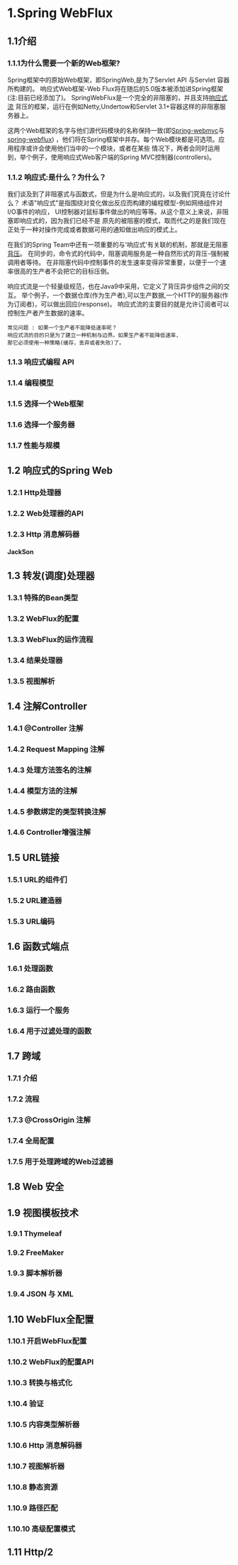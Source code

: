 # 1.Spring WebFlux
## 1.1介绍
### 1.1.1为什么需要一个新的Web框架?

Spring框架中的原始Web框架，即SpringWeb,是为了Servlet API 与Servlet 容器所构建的。
响应式Web框架-Web Flux将在随后的5.0版本被添加进Spring框架(注:目前已经添加了)。
SpringWebFlux是一个完全的非阻塞的，并且支持[响应式流](http://www.reactive-streams.org/)
背压的框架，运行在例如Netty,Undertow和Servlet 3.1+容器这样的非阻塞服务器上。

这两个Web框架的名字与他们源代码模块的名称保持一致(即[Spring-webmvc](https://github.com/spring-projects/spring-framework/tree/master/spring-webmvc)与[spring-webflux](https://github.com/spring-projects/spring-framework/tree/master/spring-webflux))
，他们将在Spring框架中并存。每个Web模块都是可选项。应用程序或许会使用他们当中的一个模块，或者在某些
情况下，两者会同时运用到，举个例子，使用响应式Web客户端的Spring MVC控制器(controllers)。

### 1.1.2 响应式:是什么？为什么？

我们谈及到了非阻塞式与函数式，但是为什么是响应式的，以及我们究竟在讨论什么？
术语"响应式"是指围绕对变化做出反应而构建的编程模型-例如网络组件对I/O事件的响应，
UI控制器对鼠标事件做出的响应等等。从这个意义上来说，非阻塞即响应式的，因为我们已经不是
原先的被阻塞的模式，取而代之的是我们现在正处于一种对操作完成或者数据可用的通知做出响应的模式上。

在我们的Spring Team中还有一项重要的与'响应式'有关联的机制，那就是无阻塞[背压](https://www.jianshu.com/p/2c4799fa91a4)。
在同步的，命令式的代码中，阻塞调用服务是一种自然形式的背压-强制被调用者等待。
在非阻塞代码中控制事件的发生速率变得非常重要，以便于一个速率很高的生产者不会把它的目标压倒。

响应式流是一个轻量级规范，也在Java9中采用，它定义了背压异步组件之间的交互。
举个例子，一个数据仓库(作为生产者),可以生产数据,一个HTTP的服务器(作为订阅者)，可以做出回应(response)。
响应式流的主要目的就是允许订阅者可以控制生产者产生数据的速率。

```
常见问题 : 如果一个生产者不能降低速率呢？
响应式流的目的只是为了建立一种机制与边界。如果生产者不能降低速率，
那它必须使用一种策略(缓存，丢弃或者失败)了。
```
### 1.1.3 响应式编程 API

### 1.1.4 编程模型

### 1.1.5 选择一个Web框架

### 1.1.6 选择一个服务器

### 1.1.7 性能与规模

## 1.2 响应式的Spring Web

### 1.2.1 Http处理器

### 1.2.2 Web处理器的API

### 1.2.3 Http 消息解码器

#### JackSon

## 1.3 转发(调度)处理器

### 1.3.1 特殊的Bean类型

### 1.3.2 WebFlux的配置

### 1.3.3 WebFlux的运作流程

### 1.3.4 结果处理器

### 1.3.5 视图解析

## 1.4 注解Controller

### 1.4.1 @Controller 注解

### 1.4.2 Request Mapping 注解

### 1.4.3 处理方法签名的注解

### 1.4.4 模型方法的注解

### 1.4.5 参数绑定的类型转换注解

### 1.4.6 Controller增强注解

## 1.5 URL链接

### 1.5.1 URL的组件们

### 1.5.2 URL建造器

### 1.5.3 URL编码

## 1.6 函数式端点

### 1.6.1 处理函数

### 1.6.2 路由函数

### 1.6.3 运行一个服务

### 1.6.4 用于过滤处理的函数

## 1.7 跨域

### 1.7.1 介绍

### 1.7.2 流程

### 1.7.3 @CrossOrigin 注解

### 1.7.4 全局配置

### 1.7.5 用于处理跨域的Web过滤器

## 1.8 Web 安全

## 1.9 视图模板技术

### 1.9.1 Thymeleaf

### 1.9.2 FreeMaker

### 1.9.3 脚本解析器

### 1.9.4 JSON 与 XML

## 1.10 WebFlux全配置

### 1.10.1 开启WebFlux配置

### 1.10.2 WebFlux的配置API

### 1.10.3 转换与格式化

### 1.10.4 验证

### 1.10.5 内容类型解析器

### 1.10.6 Http 消息解码器

### 1.10.7 视图解析器

### 1.10.8 静态资源

### 1.10.9 路径匹配

### 1.10.10 高级配置模式

## 1.11 Http/2

